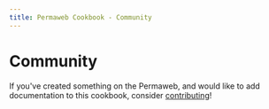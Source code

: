 ```yaml
---
title: Permaweb Cookbook - Community
---
```


# Community

If you've created something on the Permaweb, and would like to add documentation to this cookbook, consider [contributing](../getting-started/contributing.md)!
